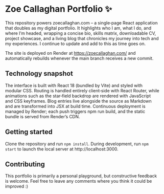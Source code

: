 # Zoe Callaghan Portfolio ✨

This repository powers zoecallaghan.com – a single‑page React application that doubles as my digital portfolio. It highlights who I am, what I do, and where I’m headed, wrapping a concise bio, skills matrix, downloadable CV, project showcase, and a living blog that chronicles my journey into tech and my experiences. I continue to update and add to this as time goes on.

The site is deployed on Render at https://zoecallaghan.com/ and automatically rebuilds whenever the main branch receives a new commit.

## Technology snapshot

The interface is built with React 18 (bundled by Vite) and styled with modular CSS. Routing is handled entirely client‑side with React Router, while animations such as the star‑field backdrop are rendered with JavaScript and CSS keyframes. Blog entries live alongside the source as Markdown and are transformed into JSX at build time. Continuous deployment is managed by Render; each push triggers npm run build, and the static bundle is served from Render’s CDN.

## Getting started

Clone the repository and run `npm install`. During development, run `npm start` to launch the local server at http://localhost:3000.


## Contributing

This portfolio is primarily a personal playground, but constructive feedback is welcome. Feel free to leave any comments where you think it could be improved :) 
